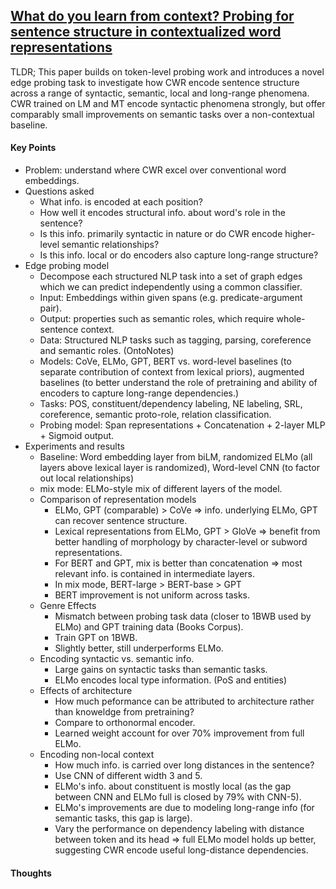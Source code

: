 ## [What do you learn from context? Probing for sentence structure in contextualized word representations](https://openreview.net/forum?id=SJzSgnRcKX)

TLDR; This paper builds on token-level probing work and introduces a novel edge probing task to investigate how CWR encode sentence structure across a range of syntactic, semantic, local and long-range phenomena. CWR trained on LM and MT encode syntactic phenomena strongly, but offer comparably small improvements on semantic tasks over a non-contextual baseline.

#### Key Points
- Problem: understand where CWR excel over conventional word embeddings.
- Questions asked
  - What info. is encoded at each position?
  - How well it encodes structural info. about word's role in the sentence?
  - Is this info. primarily syntactic in nature or do CWR encode higher-level semantic relationships?
  - Is this info. local or do encoders also capture long-range structure?
- Edge probing model
  - Decompose each structured NLP task into a set of graph edges which we can predict independently using a common classifier.
  - Input: Embeddings within given spans (e.g. predicate-argument pair).
  - Output: properties such as semantic roles, which require whole-sentence context.
  - Data: Structured NLP tasks such as tagging, parsing, coreference and semantic roles. (OntoNotes)
  - Models: CoVe, ELMo, GPT, BERT vs. word-level baselines (to separate contribution of context from lexical priors), augmented baselines (to better understand the role of pretraining and ability of encoders to capture long-range dependencies.)
  - Tasks: POS, constituent/dependency labeling, NE labeling, SRL, coreference, semantic proto-role, relation classification.
  - Probing model: Span representations + Concatenation + 2-layer MLP + Sigmoid output.
- Experiments and results
  - Baseline: Word embedding layer from biLM, randomized ELMo (all layers above lexical layer is randomized), Word-level CNN (to factor out local relationships)
  - mix mode: ELMo-style mix of different layers of the model.
  - Comparison of representation models
    - ELMo, GPT (comparable) > CoVe  => info. underlying ELMo, GPT can recover sentence structure.
    - Lexical representations from ELMo, GPT > GloVe => benefit from better handling of morphology by character-level or subword representations. 
    - For BERT and GPT, mix is better than concatenation => most relevant info. is contained in intermediate layers.
    - In mix mode, BERT-large > BERT-base > GPT
    - BERT improvement is not uniform across tasks.
  - Genre Effects
    - Mismatch between probing task data (closer to 1BWB used by ELMo) and GPT training data (Books Corpus).
    - Train GPT on 1BWB.
    - Slightly better, still underperforms ELMo.
  - Encoding syntactic vs. semantic info.
    - Large gains on syntactic tasks than semantic tasks.
    - ELMo encodes local type information. (PoS and entities)
  - Effects of architecture
    - How much peformance can be attributed to architecture rather than knoweldge from pretraining?
    - Compare to orthonormal encoder.
    - Learned weight account for over 70% improvement from full ELMo.
  - Encoding non-local context
    - How much info. is carried over long distances in the sentence?
    - Use CNN of different width 3 and 5.
    - ELMo's info. about constituent is mostly local (as the gap between CNN and ELMo full is closed by 79% with CNN-5).
    - ELMo's improvements are due to modeling long-range info (for semantic tasks, this gap is large).
    - Vary the performance on dependency labeling with distance between token and its head => full ELMo model holds up better, suggesting CWR encode useful long-distance dependencies.


#### Thoughts


